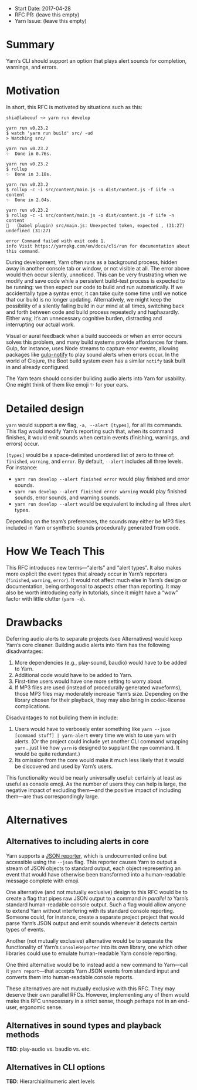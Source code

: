 - Start Date: 2017-04-28
- RFC PR: (leave this empty)
- Yarn Issue: (leave this empty)

# Summary
Yarn’s CLI should support an option that plays alert sounds for completion, warnings, and errors.

# Motivation
In short, this RFC is motivated by situations such as this:

    shia@labeouf ~> yarn run develop

    yarn run v0.23.2
    $ watch 'yarn run build' src/ -ud 
    > Watching src/

    yarn run v0.23.2
    ✨  Done in 0.76s.

    yarn run v0.23.2
    $ rollup
    ✨  Done in 3.18s.

    yarn run v0.23.2
    $ rollup -c -i src/content/main.js -o dist/content.js -f iife -n content 
    ✨  Done in 2.04s.

    yarn run v0.23.2
    $ rollup -c -i src/content/main.js -o dist/content.js -f iife -n content 
    🚨   (babel plugin) src/main.js: Unexpected token, expected , (31:27)
    undefined (31:27)

    error Command failed with exit code 1.
    info Visit https://yarnpkg.com/en/docs/cli/run for documentation about this command.

During development, Yarn often runs as a background process, hidden away in another console tab or window, or not visible at all. The error above would then occur silently, unnoticed. This can be very frustrating when we modify and save code while a persistent build–test process is expected to be running: we then expect our code to build and run automatically. If we accidentally type a syntax error, it can take quite some time until we notice that our build is no longer updating. Alternatively, we might keep the possibility of a silently failing build in our mind at all times, switching back and forth between code and build process repeatedly and haphazardly. Either way, it’s an unnecessary cognitive burden, distracting and interrupting our actual work.

Visual or aural feedback when a build succeeds or when an error occurs solves this problem, and many build systems provide affordances for them. Gulp, for instance, uses Node streams to capture error events, allowing packages like [gulp-notify](https://www.npmjs.com/package/gulp-notify) to play sound alerts when errors occur. In the world of Clojure, the Boot build system even has a similar `notify` task built in and already configured.

The Yarn team should consider building audio alerts into Yarn for usability.
One might think of them like emoji ✨  for your ears.

# Detailed design
`yarn` would support a ew flag, `-a, --alert [types]`, for all its commands. This flag would modify Yarn’s reporting such that, when its command finishes, it would emit sounds when certain events (finishing, warnings, and errors) occur.

`[types]` would be a space-delimited unordered list of zero to three of: `finished`, `warning`, and `error`. By default, `--alert` includes all three levels. For instance:

* `yarn run develop --alert finished error` would play finished and error sounds.
* `yarn run develop --alert finished error warning` would play finished sounds, error sounds, and warning sounds.
* `yarn run develop --alert` would be equivalent to including all three alert types.

Depending on the team’s preferences, the sounds may either be MP3 files included in Yarn or synthetic sounds procedurally generated from code.

# How We Teach This
This RFC introduces new terms—“alerts” and “alert types”. It also makes more explicit the event types that already occur in Yarn’s reporters (`finished`, `warning`, `error`). It would not affect much else in Yarn’s design or documentation, being orthogonal to aspects other than reporting. It may also be worth introducing early in tutorials, since it might have a “wow” factor with little clutter (`yarn -a`).

# Drawbacks
Deferring audio alerts to separate projects (see Alternatives) would keep Yarn’s core cleaner. Building audio alerts into Yarn has the following disadvantages:

1. More dependencies (e.g., play-sound, baudio) would have to be added to Yarn.
2. Additional code would have to be added to Yarn.
3. First-time users would have one more setting to worry about.
4. If MP3 files are used (instead of procedurally generated waveforms), those MP3 files may moderately increase Yarn’s size. Depending on the library chosen for their playback, they may also bring in codec-license complications.

Disadvantages to not building them in include:

1. Users would have to verbosely enter something like `yarn --json [command stuff] | yarn-alert` every time we wish to use `yarn` with alerts. (Or the project could include yet another CLI command wrapping `yarn`…just like how `yarn` is designed to supplant the `npm` command. It would be quite redundant.)
2. Its omission from the core would make it much less likely that it would be discovered and used by Yarn’s users.

This functionality would be nearly universally useful: certainly at least as useful as console emoji. As the number of users they can help is large, the negative impact of excluding them—and the positive impact of including them—are thus correspondingly large.

# Alternatives

## Alternatives to including alerts in core
Yarn supports a [JSON reporter](https://github.com/yarnpkg/yarn/blob/master/__tests__/reporters/__snapshots__/json-reporter.js.snap), which is undocumented online but accessible using the `--json` flag. This reporter causes Yarn to output a stream of JSON objects to standard output, each object representing an event that would have otherwise been transformed into a human-readable message complete with emoji.

One alternative (and not mutually exclusive) design to this RFC would be to create a flag that pipes raw JSON output to a command *in parallel to* Yarn’s standard human-readable console output. Such a flag would allow anyone to extend Yarn without interfering with its standard console reporting. Someone could, for instance, create a separate project project that would parse Yarn’s JSON output and emit sounds whenever it detects certain types of events.

Another (not mutually exclusive) alternative would be to separate the functionality of Yarn’s `ConsoleReporter` into its own library, one which other libraries could use to emulate human-readable Yarn console reporting.

One third alternative would be to instead add a new command to Yarn—call it `yarn report`—that accepts Yarn JSON events from standard input and converts them into human-readable console reports.

These alternatives are not mutually exclusive with this RFC. They may deserve their own parallel RFCs. However, implementing any of them would make this RFC unnecessary in a strict sense, though perhaps not in an end-user, ergonomic sense.

## Alternatives in sound types and playback methods
**TBD**: play-audio vs. baudio vs. etc.

## Alternatives in CLI options
**TBD**: Hierarchial/numeric alert levels
